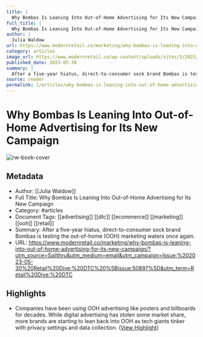 ```yaml
---
title: |
  Why Bombas Is Leaning Into Out-of-Home Advertising for Its New Campaign
full_title: |
  Why Bombas Is Leaning Into Out-of-Home Advertising for Its New Campaign
author: |
  Julia Waldow
url: https://www.modernretail.co/marketing/why-bombas-is-leaning-into-out-of-home-advertising-for-its-new-campaign/?utm_source=Sailthru&utm_medium=email&utm_campaign=Issue:%202023-05-30%20Retail%20Dive:%20DTC%20%5Bissue:50897%5D&utm_term=Retail%20Dive:%20DTC
category: articles
image_url: https://www.modernretail.co/wp-content/uploads/sites/5/2023/05/Bombas_New-York_Walls_2023-1.jpg
published_date: 2023-05-30
summary: |
  After a five-year hiatus, direct-to-consumer sock brand Bombas is testing the out-of-home (OOH) marketing waters once again.
source: reader
permalink: l/articles/why-bombas-is-leaning-into-out-of-home-advertising-for-its-new-campaign
---
```

# Why Bombas Is Leaning Into Out-of-Home Advertising for Its New Campaign

![rw-book-cover](https://www.modernretail.co/wp-content/uploads/sites/5/2023/05/Bombas_New-York_Walls_2023-1.jpg)

## Metadata
- Author: [[Julia Waldow]]
- Full Title: Why Bombas Is Leaning Into Out-of-Home Advertising for Its New Campaign
- Category: #articles
- Document Tags: [[advertising]] [[dtc]] [[ecommerce]] [[marketing]] [[ooh]] [[retail]] 
- Summary: After a five-year hiatus, direct-to-consumer sock brand Bombas is testing the out-of-home (OOH) marketing waters once again.
- URL: https://www.modernretail.co/marketing/why-bombas-is-leaning-into-out-of-home-advertising-for-its-new-campaign/?utm_source=Sailthru&utm_medium=email&utm_campaign=Issue:%202023-05-30%20Retail%20Dive:%20DTC%20%5Bissue:50897%5D&utm_term=Retail%20Dive:%20DTC

## Highlights
- Companies have been using OOH advertising like posters and billboards for decades. While digital advertising has stolen some market share, more brands are starting to lean back into OOH as tech giants tinker with privacy settings and data collection. ([View Highlight](https://read.readwise.io/read/01h3vgrajwgff1k9hs03vmws90))


